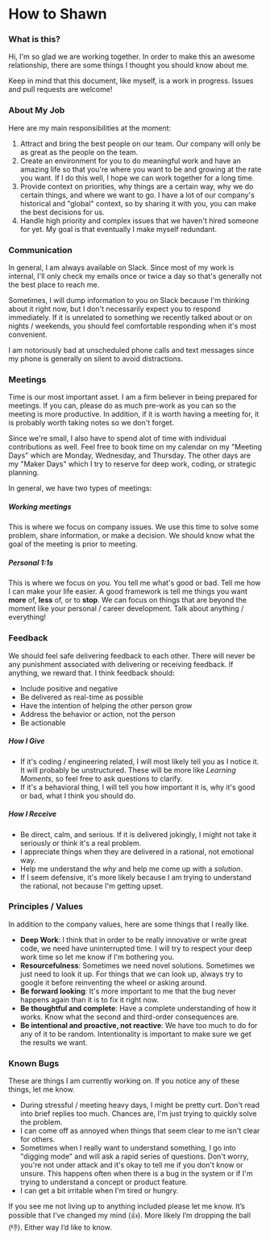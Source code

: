 # How to Shawn

### What is this?
Hi, I'm so glad we are working together. In order to make this an awesome
relationship, there are some things I thought you should know about me.

Keep in mind that this document, like myself, is a work in progress. Issues and
pull requests are welcome!

### About My Job
Here are my main responsibilities at the moment:
1. Attract and bring the best people on our team. Our company will only be as great as the people on the team. 
2. Create an environment for you to do meaningful work and have an amazing life
   so that you're where you want to be and growing at the rate you want. 
   If I do this well, I hope we can work together for a long time.
3. Provide context on priorities, why things are a certain way, why we do certain things, and where we want to go.
   I have a lot of our company's historical and "global" context, so by sharing it with you, you can make the best 
   decisions for us. 
4. Handle high priority and complex issues that we haven't hired someone for yet. My goal is that eventually
   I make myself redundant. 


### Communication
In general, I am always available on Slack. Since most of my work is internal, I'll
only check my emails once or twice a day so that's generally not the best place to reach me. 

Sometimes, I will dump information to you on Slack because I'm thinking about it right
now, but I don't necessarily expect you to respond immediately.
If it is unrelated to something we recently talked about or on nights / weekends,
you should feel comfortable responding when it's most convenient.

I am notoriously bad at unscheduled phone calls and text messages since my phone is
generally on silent to avoid distractions.

### Meetings
Time is our most important asset. I am a firm believer in being prepared for meetings. 
If you can, please do as much pre-work as you can so the meeting is more productive. 
In addition, if it is worth having a meeting for, it is probably worth taking notes so we don't forget.

Since we're small, I also have to spend alot of time with individual contributions as well.
Feel free to book time on my calendar on my "Meeting Days" which are 
Monday, Wednesday, and Thursday. The other days are my "Maker Days" which I try to
reserve for deep work, coding, or strategic planning. 

In general, we have two types of meetings:
##### Working meetings
This is where we focus on company issues. We use this time to solve some problem, share information, or make a
decision. We should know what the goal of the meeting is prior to meeting.
##### Personal 1:1s
This is where we focus on you. You tell me what's good or bad. Tell me how I
can make your life easier. A good framework is tell me things you want **more** of,
**less** of, or to **stop**. We can focus on things that are beyond the moment like
your personal / career development. Talk about anything / everything!

### Feedback
We should feel safe delivering feedback to each other. There will never be any punishment 
associated with delivering or receiving feedback. If anything, we reward that.
I think feedback should:
- Include positive and negative
- Be delivered as real-time as possible
- Have the intention of helping the other person grow
- Address the behavior or action, not the person
- Be actionable
##### How I Give
- If it's coding / engineering related, I will most likely tell you as I notice it.
It will probably be unstructured. These will be more like *Learning Moments*,
so feel free to ask questions to clarify.
- If it's a behavioral thing, I will tell you how important it is, why it's
good or bad, what I think you should do.
##### How I Receive
- Be direct, calm, and serious. If it is delivered jokingly, I might not take it
seriously or think it's a real problem.
- I appreciate things when they are delivered in a rational, not emotional way.
- Help me understand the *why* and help me come up with a *solution*.
- If I seem defensive, it's more likely because I am trying to understand the rational,
not because I'm getting upset.

### Principles / Values
In addition to the company values, here are some things that I really like.
- **Deep Work**: I think that in order to be really innovative or write great
code, we need have uninterrupted time. I will try to respect your deep work time
so let me know if I'm bothering you.
- **Resourcefulness**: Sometimes we need novel solutions.
Sometimes we just need to look it up. For things that we can look up, always
try to google it before reinventing the wheel or asking around.
- **Be forward looking**: It's more important to me that the bug never happens
again than it is to fix it right now.
- **Be thoughtful and complete**: Have a complete understanding of how it works.
Know what the second and third-order consequences are.
- **Be intentional and proactive, not reactive**: We have too much to do for any of it to be random.
Intentionality is important to make sure we get the results we want.

### Known Bugs
These are things I am currently working on. If you notice any of these things, let me know.
- During stressful / meeting heavy days, I might be pretty curt. Don't read into brief replies too much.
  Chances are, I'm just trying to quickly solve the problem.
- I can come off as annoyed when things that seem clear to me isn't clear for others. 
- Sometimes when I really want to understand something, I go into "digging mode" and will ask a rapid series of questions. 
  Don't worry, you're not under attack and it's okay to tell me if you don't know or unsure. This happens often 
  when there is a bug in the system or if I'm trying to understand a concept or product feature. 
- I can get a bit irritable when I'm tired or hungry. 

If you see me not living up to anything included please let me know.
It’s possible that I’ve changed my mind (👍). More likely I’m dropping the ball (👎).
Either way I’d like to know.



